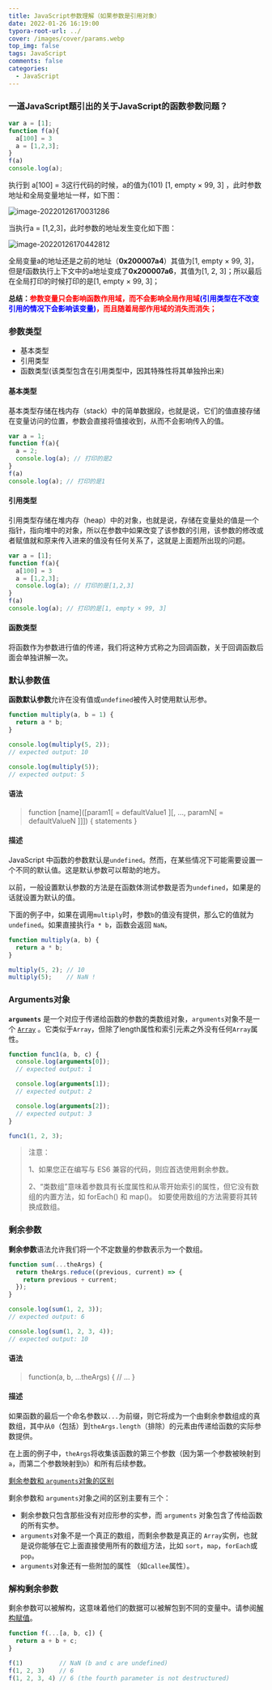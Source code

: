 ```yaml
---
title: JavaScript参数理解（如果参数是引用对象）
date: 2022-01-26 16:19:00
typora-root-url: ../
cover: /images/cover/params.webp
top_img: false
tags: JavaScript
comments: false
categories:
  - JavaScript
---
```


### 一道JavaScript题引出的关于JavaScript的函数参数问题？

```js
var a = [1];
function f(a){
  a[100] = 3
  a = [1,2,3];
}
f(a)
console.log(a);
```

执行到 a[100] = 3这行代码的时候，a的值为(101) [1, empty × 99, 3] ，此时参数地址和全局变量地址一样，如下图：

![image-20220126170031286](/assets/image-20220126170031286.png)

当执行a = [1,2,3]，此时参数的地址发生变化如下图：

![image-20220126170442812](/assets/image-20220126170442812.png)

全局变量a的地址还是之前的地址（**0x200007a4**）其值为[1, empty × 99, 3]，但是f函数执行上下文中的a地址变成了**0x200007a6**，其值为[1, 2, 3]；所以最后在全局打印的时候打印的是[1, empty × 99, 3]；

**总结：<font color="red">参数变量只会影响函数作用域，而不会影响全局作用域<font color="blue">(引用类型在不改变引用的情况下会影响该变量)</font>，而且随着局部作用域的消失而消失；</font>**

### 参数类型

- 基本类型
- 引用类型
- 函数类型(该类型包含在引用类型中，因其特殊性将其单独拎出来)

#### 基本类型

基本类型存储在栈内存（stack）中的简单数据段，也就是说，它们的值直接存储在变量访问的位置，参数会直接将值接收到，从而不会影响传入的值。

```js
var a = 1;
function f(a){
  a = 2;
  console.log(a); // 打印的是2
}
f(a)
console.log(a); // 打印的是1
```

#### 引用类型

引用类型存储在堆内存（heap）中的对象，也就是说，存储在变量处的值是一个指针，指向堆中的对象，所以在参数中如果改变了该参数的引用，该参数的修改或者赋值就和原来传入进来的值没有任何关系了，这就是上面题所出现的问题。

```js
var a = [1];
function f(a){
  a[100] = 3
  a = [1,2,3];
  console.log(a); // 打印的是[1,2,3]
}
f(a)
console.log(a); // 打印的是[1, empty × 99, 3]
```

#### 函数类型

将函数作为参数进行值的传递，我们将这种方式称之为回调函数，关于回调函数后面会单独讲解一次。

### 默认参数值

**函数默认参数**允许在没有值或`undefined`被传入时使用默认形参。

```js
function multiply(a, b = 1) {
  return a * b;
}

console.log(multiply(5, 2));
// expected output: 10

console.log(multiply(5));
// expected output: 5
```

#### 语法

> function [name]([param1[ = defaultValue1 ][, ..., paramN[ = defaultValueN ]]]) {
>     statements
> }

#### 描述

JavaScript 中函数的参数默认是`undefined`。然而，在某些情况下可能需要设置一个不同的默认值。这是默认参数可以帮助的地方。

以前，一般设置默认参数的方法是在函数体测试参数是否为`undefined`，如果是的话就设置为默认的值。

下面的例子中，如果在调用`multiply`时，参数`b`的值没有提供，那么它的值就为`undefined`。如果直接执行`a * b`，函数会返回 `NaN`。

```js
function multiply(a, b) {
  return a * b;
}

multiply(5, 2); // 10
multiply(5);    // NaN !
```



### Arguments对象

**`arguments`** 是一个对应于传递给函数的参数的类数组对象，`arguments`对象不是一个 [`Array`](https://developer.mozilla.org/zh-CN/docs/Web/JavaScript/Reference/Global_Objects/Array) 。它类似于`Array`，但除了length属性和索引元素之外没有任何`Array`属性。

```js
function func1(a, b, c) {
  console.log(arguments[0]);
  // expected output: 1

  console.log(arguments[1]);
  // expected output: 2

  console.log(arguments[2]);
  // expected output: 3
}

func1(1, 2, 3);
```

> 注意：
>
> 1、如果您正在编写与 ES6 兼容的代码，则应首选使用剩余参数。
>
> 2、“类数组”意味着参数具有长度属性和从零开始索引的属性，但它没有数组的内置方法，如 forEach() 和 map()。 如要使用数组的方法需要将其转换成数组。

### 剩余参数

**剩余参数**语法允许我们将一个不定数量的参数表示为一个数组。

```js
function sum(...theArgs) {
  return theArgs.reduce((previous, current) => {
    return previous + current;
  });
}

console.log(sum(1, 2, 3));
// expected output: 6

console.log(sum(1, 2, 3, 4));
// expected output: 10
```

#### 语法

> function(a, b, ...theArgs) {
>   // ...
> }

#### 描述

如果函数的最后一个命名参数以`...`为前缀，则它将成为一个由剩余参数组成的真数组，其中从`0`（包括）到`theArgs.length`（排除）的元素由传递给函数的实际参数提供。

在上面的例子中，`theArgs`将收集该函数的第三个参数（因为第一个参数被映射到`a`，而第二个参数映射到`b`）和所有后续参数。

[剩余参数和 `arguments`对象的区别](https://developer.mozilla.org/zh-CN/docs/Web/JavaScript/Reference/Functions/Rest_parameters#剩余参数和_arguments对象的区别)

剩余参数和 `arguments`对象之间的区别主要有三个：

- 剩余参数只包含那些没有对应形参的实参，而 `arguments` 对象包含了传给函数的所有实参。
- `arguments`对象不是一个真正的数组，而剩余参数是真正的 `Array`实例，也就是说你能够在它上面直接使用所有的数组方法，比如 `sort`，`map`，`forEach`或`pop`。
- `arguments`对象还有一些附加的属性 （如`callee`属性）。

### 解构剩余参数

剩余参数可以被解构，这意味着他们的数据可以被解包到不同的变量中。请参阅[解构赋值](https://developer.mozilla.org/zh-CN/docs/Web/JavaScript/Reference/Operators/Destructuring_assignment)。

```js
function f(...[a, b, c]) {
  return a + b + c;
}

f(1)          // NaN (b and c are undefined)
f(1, 2, 3)    // 6
f(1, 2, 3, 4) // 6 (the fourth parameter is not destructured)
```

